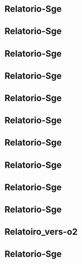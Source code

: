 # Relatorio-Sge
# Relatorio-Sge
# Relatorio-Sge
# Relatorio-Sge
# Relatorio-Sge
# Relatorio-Sge
# Relatorio-Sge
# Relatorio-Sge
# Relatorio-Sge
# Relatorio-Sge
# Relatoiro_vers-o2
# Relatorio-Sge
